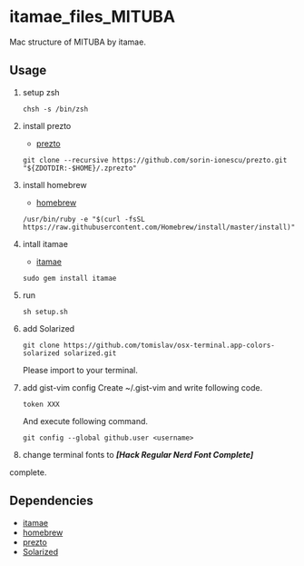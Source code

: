 # itamae_files_MITUBA

Mac structure of MITUBA by itamae.

## Usage

  1. setup zsh

      ```
      chsh -s /bin/zsh
      ```

  2. install prezto
      - [prezto](https://github.com/sorin-ionescu/prezto)

      ```
      git clone --recursive https://github.com/sorin-ionescu/prezto.git "${ZDOTDIR:-$HOME}/.zprezto"
      ```

  3. install homebrew
      - [homebrew](https://brew.sh/index_ja.html)

      ```
      /usr/bin/ruby -e "$(curl -fsSL https://raw.githubusercontent.com/Homebrew/install/master/install)"
      ```

  4. intall itamae
      - [itamae](https://github.com/itamae-kitchen/itamae)

      ```
      sudo gem install itamae
      ```

  5. run

      ```
      sh setup.sh
      ```
  6. add Solarized
      ```
      git clone https://github.com/tomislav/osx-terminal.app-colors-solarized solarized.git
      ```
      Please import to your terminal.
  7. add gist-vim config
      Create ~/.gist-vim and write following code.
      ```
      token XXX
      ```
      And execute following command.
      ```
      git config --global github.user <username>
      ```
  8. change terminal fonts to ***[Hack Regular Nerd Font Complete]***

complete.

## Dependencies

- [itamae](https://github.com/itamae-kitchen/itamae)
- [homebrew](https://brew.sh/index_ja.html)
- [prezto](https://github.com/sorin-ionescu/prezto)
- [Solarized](https://github.com/tomislav/osx-terminal.app-colors-solarized)
